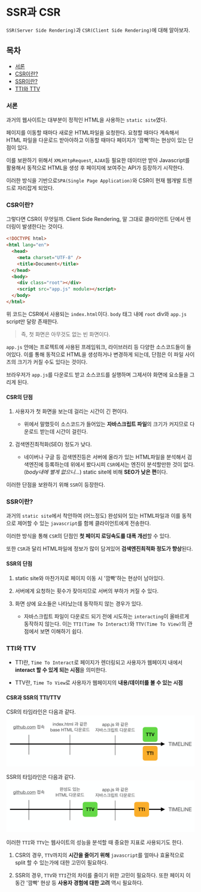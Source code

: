 # SSR과 CSR

`SSR(Server Side Rendering)`과 `CSR(Client Side Rendering)`에 대해 알아보자.

## 목차

- [서론](#서론)
- [CSR이란?](#csr이란?)
- [SSR이란?](#ssr이란?)
- [TTI와 TTV](#tti와-ttv)

### 서론

과거의 웹사이트는 대부분이 정적인 HTML을 사용하는 `static site`였다.

페이지를 이동할 때마다 새로운 HTML파일을 요청한다. 요청할 때마다 계속해서 HTML 파일을 다운로드 받아야하고 이동할 때마다 페이지가 '깜빡'하는 현상이 있는 단점이 있다.

이를 보완하기 위해서
`XMLHttpRequest`, `AJAX`등 필요한 데이터만 받아 Javascript를 활용해서 동적으로 HTML을 생성 후 페이지에 보여주는 API가 등장하기 시작한다.

이러한 방식을 기반으로`SPA(Single Page Application)`와 CSR이 현재 웹개발 트렌드로 자리잡게 되었다.

### CSR이란?

그렇다면 CSR이 무엇일까.
Client Side Rendering, 말 그대로 클라이언트 단에서 렌더링이 발생한다는 것이다.

```html
<!DOCTYPE html>
<html lang="en">
  <head>
    <meta charset="UTF-8" />
    <title>Document</title>
  </head>
  <body>
    <div class="root"></div>
    <script src="app.js" module></script>
  </body>
</html>
```

위 코드는 CSR에서 사용되는 `index.html`이다.
`body` 태그 내에 `root` div와 `app.js` script만 달랑 존재한다.

> 즉, 첫 화면은 아무것도 없는 빈 화면이다.

`app.js` 안에는 프로젝트에 사용된 프레임워크, 라이브러리 등 다양한 소스코드들이 들어있다. 이를 통해 동적으로 HTML을 생성하거나 변경하게 되는데, 단점은 이 파일 사이즈의 크기가 커질 수도 있다는 것이다.

브라우저가 `app.js`를 다운로드 받고 소스코드를 실행하며 그제서야 화면에 요소들을 그리게 된다.

#### CSR의 단점

1. 사용자가 첫 화면을 보는데 걸리는 시간이 긴 편이다.

   - 위에서 말했듯이 소스코드가 들어있는 **자바스크립트 파일**의 크기가 커지므로 다운로드 받는데 시간이 걸린다.

2. 검색엔진최적화(SEO) 정도가 낮다.
   - 네이버나 구글 등 검색엔진등은 서버에 올라가 있는 HTML파일을 분석해서 검색엔진에 등록하는데 위에서 봤다시피 `CSR`에서는 엔진이 분석할만한 것이 없다.(_body내에 별게 없으니..._) static site에 비해 **SEO가 낮은 편**이다.

이러한 단점을 보완하기 위해 `SSR`이 등장한다.

### SSR이란?

과거의 `static site`에서 착안하여 (어느정도) 완성되어 있는 HTML파일과 이를 동적으로 제어할 수 있는 `javascript`를 함께 클라이언트에게 전송한다.

이러한 방식을 통해 `CSR`의 단점인 **첫 페이지 로딩속도를 대폭 개선**할 수 있다.

또한 `CSR`과 달리 HTML파일에 정보가 많이 담겨있어 **검색엔진최적화 정도가 향상**된다.

#### SSR의 단점

1. static site와 마찬가지로 페이지 이동 시 '깜빡'하는 현상이 남아있다.

2. 서버에게 요청하는 횟수가 잦아지므로 서버의 부하가 커질 수 있다.

3. 화면 상에 요소들은 나타났는데 동작하지 않는 경우가 있다.
   - 자바스크립트 파일이 다운로드 되기 전에 시도하는 `interacting`이 올바르게 동작하지 않는다. 이는 `TTI(Time To Interact)`와 `TTV(Time To View)`의 관점에서 보면 이해하기 쉽다.

### TTI와 TTV

- TTI란, `Time To Interact`로 페이지가 렌더링되고 사용자가 웹페이지 내에서 **interact 할 수 있게 되는 시점**을 의미한다.

- TTV란, `Time To View`로 사용자가 웹페이지의 **내용/데이터를 볼 수 있는 시점**

#### CSR과 SSR의 TTI/TTV

CSR의 타임라인은 다음과 같다.
![](./materials/csr.png)

SSR의 타임라인은 다음과 같다.
![](./materials/ssr.png)

이러한 `TTI`와 `TTV`는 웹사이트의 성능을 분석할 때 중요한 지표로 사용되기도 한다.

1. CSR의 경우, `TTV`까지의 **시간을 줄이기 위해** `javascript`를 얼마나 효율적으로 split 할 수 있는가에 대한 고민이 필요하다.

2. SSR의 경우, `TTV`와 `TTI`간의 차이를 줄이기 위한 고민이 필요하다. 또한 페이지 이동간 '깜빡' 현상 등 **사용자 경험에 대한 고려** 역시 필요하다.
